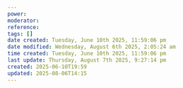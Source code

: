 ```yaml
---
power: 
moderator: 
reference: 
tags: []
date created: Tuesday, June 10th 2025, 11:59:06 pm
date modified: Wednesday, August 6th 2025, 2:05:24 am
time created: Tuesday, June 10th 2025, 11:59:06 pm
last update: Thursday, August 7th 2025, 9:27:14 pm
created: 2025-06-10T19:59
updated: 2025-08-06T14:15
---
```

